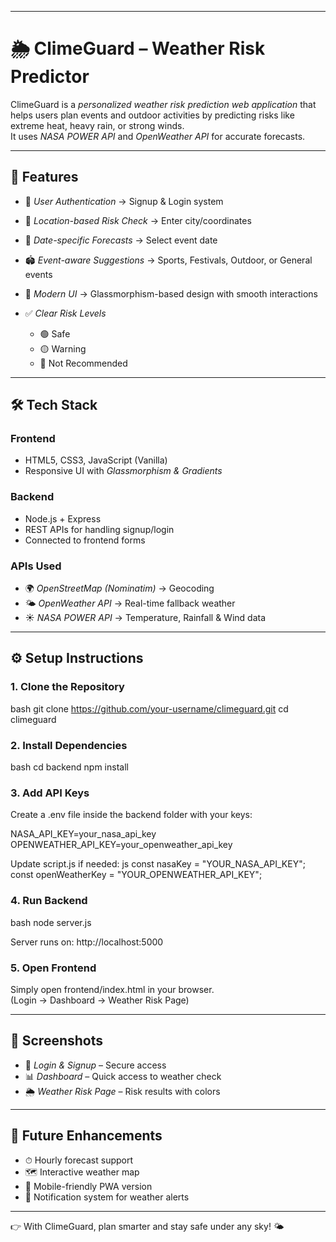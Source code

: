 

---

# 🌦 ClimeGuard – Weather Risk Predictor

ClimeGuard is a *personalized weather risk prediction web application* that helps users plan events and outdoor activities by predicting risks like extreme heat, heavy rain, or strong winds.  
It uses *NASA POWER API* and *OpenWeather API* for accurate forecasts.

---

## 🚀 Features

* 🔐 *User Authentication* → Signup & Login system  
* 📍 *Location-based Risk Check* → Enter city/coordinates  
* 📅 *Date-specific Forecasts* → Select event date  
* 🏟 *Event-aware Suggestions* → Sports, Festivals, Outdoor, or General events  
* 🎨 *Modern UI* → Glassmorphism-based design with smooth interactions  
* ✅ *Clear Risk Levels*

  * 🟢 Safe  
  * 🟡 Warning  
  * 🔴 Not Recommended  

---

## 🛠 Tech Stack

### Frontend
* HTML5, CSS3, JavaScript (Vanilla)  
* Responsive UI with *Glassmorphism & Gradients*  

### Backend
* Node.js + Express  
* REST APIs for handling signup/login  
* Connected to frontend forms  

### APIs Used
* 🌍 *OpenStreetMap (Nominatim)* → Geocoding  
* 🌤 *OpenWeather API* → Real-time fallback weather  
* ☀ *NASA POWER API* → Temperature, Rainfall & Wind data  


---

## ⚙ Setup Instructions

### 1. Clone the Repository
bash
git clone https://github.com/your-username/climeguard.git
cd climeguard


### 2. Install Dependencies
bash
cd backend
npm install


### 3. Add API Keys
Create a .env file inside the backend folder with your keys:

NASA_API_KEY=your_nasa_api_key
OPENWEATHER_API_KEY=your_openweather_api_key

Update script.js if needed:
js
const nasaKey = "YOUR_NASA_API_KEY";
const openWeatherKey = "YOUR_OPENWEATHER_API_KEY";


### 4. Run Backend
bash
node server.js

Server runs on: http://localhost:5000

### 5. Open Frontend
Simply open frontend/index.html in your browser.  
(Login → Dashboard → Weather Risk Page)

---

## 📸 Screenshots

* 🔑 *Login & Signup* – Secure access  
* 📊 *Dashboard* – Quick access to weather check  
* 🌦 *Weather Risk Page* – Risk results with colors   

---

## 📌 Future Enhancements

* ⏱ Hourly forecast support  
* 🗺 Interactive weather map  
* 📲 Mobile-friendly PWA version  
* 🔔 Notification system for weather alerts  

---

👉 With ClimeGuard, plan smarter and stay safe under any sky! 🌤


